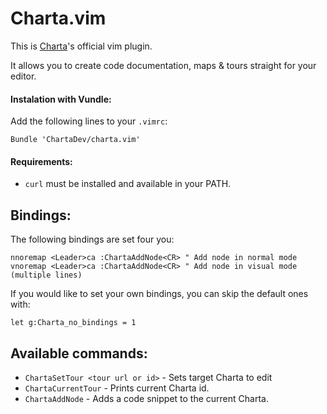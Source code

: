 # Charta.vim

This is [Charta](https://www.charta.dev)'s official vim plugin.

It allows you to create code documentation, maps & tours straight for your editor.

#### Instalation with Vundle:

Add the following lines to your `.vimrc`:

```
Bundle 'ChartaDev/charta.vim'
```

#### Requirements:

- `curl` must be installed and available in your PATH.

## Bindings:

The following bindings are set four you:

```vim
nnoremap <Leader>ca :ChartaAddNode<CR> " Add node in normal mode
vnoremap <Leader>ca :ChartaAddNode<CR> " Add node in visual mode (multiple lines)
```

If you would like to set your own bindings, you can skip the default ones with:

```vim
let g:Charta_no_bindings = 1
```

## Available commands:

- `ChartaSetTour <tour url or id>` - Sets target Charta to edit
- `ChartaCurrentTour` - Prints current Charta id.
- `ChartaAddNode` - Adds a code snippet to the current Charta.
